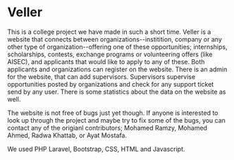 # Veller

This is a college project we have made in such a short time.
Veller is a website that connects between organizations--institition, company or any other type of organization--offering one of these opportunities; internships, scholarships, contests, exchange programs or volunteering offers (like AISEC), and applicants that would like to apply to any of these.
Both applicants and organizations can register on the website. There is an admin for the website, that can add supervisors. Supervisors supervise opportunities posted by organizations and check for any support ticket send by any user.
There is some statistics about the data on the website as well.

The website is not free of bugs just yet though. If anyone is interested to look up through the project and maybe try to fix some of the bugs, you can contact any of the origianl contributors; Mohamed Ramzy, Mohamed Ahmed, Radwa Khattab, or Ayat Mostafa.

We used PHP Laravel, Bootstrap, CSS, HTML and Javascript.
